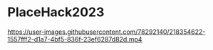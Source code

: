 # PlaceHack2023



https://user-images.githubusercontent.com/78292140/218354622-1557fff2-d1a7-4bf5-836f-23ef6287d82d.mp4

